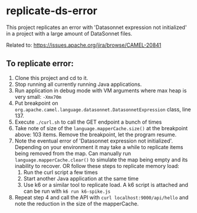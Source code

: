 # replicate-ds-error

This project replicates an error with 'Datasonnet expression not initialized' in a project with a large amount of DataSonnet files.

Related to: https://issues.apache.org/jira/browse/CAMEL-20841

## To replicate error:
1. Clone this project and cd to it.
2. Stop running all currently running Java applications.
3. Run application in debug mode with VM arguments where max heap is very small: `-Xmx70m`
4. Put breakpoint on `org.apache.camel.language.datasonnet.DatasonnetExpression` class, line 137.
5. Execute `./curl.sh` to call the GET endpoint a bunch of times
6. Take note of size of the `language.mapperCache.size()` at the breakpoint above: 103 items. Remove the breakpoint, let the program resume.
7. Note the eventual error of 'Datasonnet expression not initialized'.
   Depending on your environment it may take a while to replicate items being removed from the map. Can manually run `language.mapperCache.clear()` to simulate the map being empty and its inability to recover. OR follow these steps to replicate memory load:
   1. Run the curl script a few times
   2. Start another Java application at the same time
   3. Use k6 or a similar tool to replicate load. A k6 script is attached and can be run with `k6 run k6-spike.js`
8. Repeat step 4 and call the API with `curl localhost:9000/api/hello` and note the reduction in the size of the mapperCache.